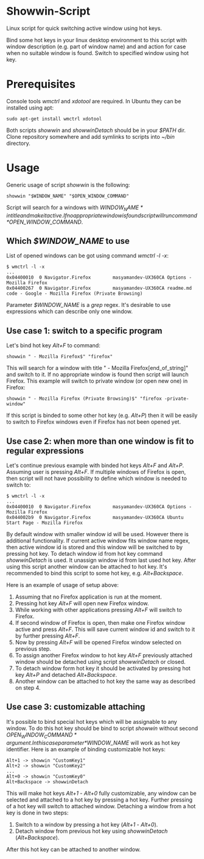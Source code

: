 # Showwin-Script
Linux script for quick switching active window using hot keys.

Bind some hot keys in your linux desktop environment to this script with window description (e.g. part of window name) and and action for case when no suitable window is found. Switch to specified window using hot key. 

# Prerequisites
Console tools *wmctrl* and *xdotool* are required. In Ubuntu they can be installed using apt:
```
sudo apt-get install wmctrl xdotool
```

Both scripts *showwin* and *showwinDetach* should be in your *$PATH* dir. Clone repository somewhere and add symlinks to scripts into *~/bin* directory.

# Usage
Generic usage of script *showwin* is the following:
```
showwin "$WINDOW_NAME" "$OPEN_WINDOW_COMMAND"
```
Script will search for a windows with *$WINDOW_NAME* in title and make it active. If no appropriate window is found script will run command *$OPEN_WINDOW_COMMAND*.

## Which *$WINDOW_NAME* to use
List of opened windows can be got using command *wmctrl -l -x*:
```
$ wmctrl -l -x
...
0x04400010  0 Navigator.Firefox        masyamandev-UX360CA Options - Mozilla Firefox
0x04400267  0 Navigator.Firefox        masyamandev-UX360CA readme.md code - Google - Mozilla Firefox (Private Browsing)
```
Parameter *$WINDOW_NAME* is a *grep* regex. It's desirable to use expressions which can describe only one window.

## Use case 1: switch to a specific program
Let's bind hot key *Alt+F* to command:
```
showwin " - Mozilla Firefox$" "firefox"
```
This will search for a window with title " - Mozilla Firefox[end_of_string]" and switch to it. If no appropriate window is found then script will launch Firefox.
This example will switch to private window (or open new one) in Firefox:
```
showwin " - Mozilla Firefox (Private Browsing)$" "firefox -private-window"
```
If this script is binded to some other hot key (e.g. *Alt+P*) then it will be easily to switch to Firefox windows even if Firefox has not been opened yet.

## Use case 2: when more than one window is fit to regular expressions
Let's continue previous example with binded hot keys *Alt+F* and *Alt+P*. Assuming user is pressing *Alt+F*. If multiple windows of Firefox is open, then script will not have possibility to define which window is needed to switch to:
```
$ wmctrl -l -x
...
0x04400010  0 Navigator.Firefox        masyamandev-UX360CA Options - Mozilla Firefox
0x044002b9  0 Navigator.Firefox        masyamandev-UX360CA Ubuntu Start Page - Mozilla Firefox
```
By default window with smaller window id will be used. However there is additional functionality. If current active window fits window name regex, then active window id is stored and this window will be switched to by pressing hot key. 
To detach window id from hot key command *showwinDetach* is used. It unassign window id from last used hot key. After using this script another window can be attached to hot key. It's recommended to bind this script to some hot key, e.g. *Alt+Backspace*.

Here is an example of usage of setup above:
1. Assuming that no Firefox application is run at the moment.
2. Pressing hot key *Alt+F* will open new Firefox window.
3. While working with other applications pressing *Alt+F* will switch to Firefox.
4. If second window of Firefox is open, then make one Firefox window active and press *Alt+F*. This will save current window id and switch to it by further pressing *Alt+F*.
5. Now by pressing *Alt+F* will be opened Firefox window selected on previous step.
6. To assign another Firefox window to hot key *Alt+F* previously attached window should be detached using script *showwinDetach* or closed.
7. To detach window form hot key it should be activated by pressing hot key *Alt+P* and detached *Alt+Backspace*.
8. Another window can be attached to hot key the same way as described on step 4.

## Use case 3: customizable attaching
It's possible to bind special hot keys which will be assignable to any window. To do this hot key should be bind to script *showwin* without second *$OPEN_WINDOW_COMMAND* argument. In this case parameter *$WINDOW_NAME* will work as hot key identifier. Here is an example of binding customizable hot keys:
```
Alt+1 -> showwin "CustomKey1"
Alt+2 -> showwin "CustomKey2"
...
Alt+0 -> showwin "CustomKey0"
Alt+Backspace -> showwinDetach
```
This will make hot keys *Alt+1* - *Alt+0* fully customizable, any window can be selected and attached to a hot key by pressing a hot key. Further pressing of a hot key will switch to attached window. 
Detaching a window from a hot key is done in two steps:
1. Switch to a window by pressing a hot key (*Alt+1* - *Alt+0*).
2. Detach window from previous hot key using *showwinDetach* (*Alt+Backspace*). 

After this hot key can be attached to another window.

